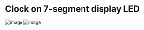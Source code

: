 # Clock on 7-segment display LED

![image](https://user-images.githubusercontent.com/64035334/184557712-5e35c11a-a0cd-49bf-8e09-801e6a3c12e4.png)
![image](https://user-images.githubusercontent.com/64035334/184558266-62813d5e-2800-47b7-9949-e3a5317f82f2.png)
